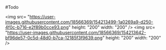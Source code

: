 #Todo    
<!-- <img src= "https://user-images.githubusercontent.com/18566369/147411212-d69b025d-681c-4520-8375-9628167307f8.png" width="200" height="400"/>  -->
<img src= "https://user-images.githubusercontent.com/18566369/154213499-1a0269a9-d250-4f0c-b716-e2f89b0cce93.png" height: "200" width: "200" />
<img src= "https://user-images.githubusercontent.com/18566369/154213642-bf96de57-0c5d-48d0-b7ca-12185f3f9639.png" height: "200" width: "200" />
